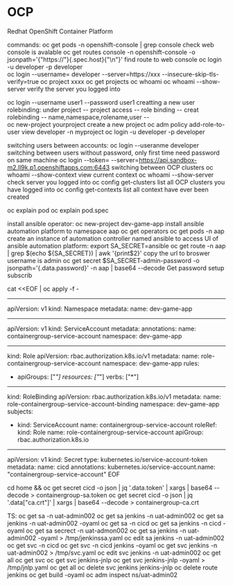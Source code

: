 # OCP
Redhat OpenShift Container Platform



commands:
oc get pods -n openshift-console | grep console      check web console is avalable
oc get routes console -n openshift-console -o jsonpath='{"https://"}{.spec.host}{"\n"}'      find route to web console
oc login -u developer -p developer        
oc login --username= developer --server=https://xxx  --insecure-skip-tls-verify=true
oc project xxxx
oc get projects
oc whoami
oc whoami --show-server        verify the server you logged into 

oc login --username user1 --password user1            creatting a new user
rolebinding:
under project -- project access -- role binding -- creat rolebinding -- name,namespace,rolename,user --  
oc new-project yourproject            create a new project
oc adm policy add-role-to-user view developer -n myproject
oc login -u developer -p developer

switching users between accounts:
oc login --useranme developer            switching between users without password, only first time need password on same machine
oc login --token=<token> --server=https://api.sandbox-m2.ll9k.p1.openshiftapps.com:6443                    switching between OCP clusters
oc whoami --show-context                view current context
oc whoami --show-server                  check server you logged into
oc config get-clusters                  list all OCP clusters you have logged into
oc config get-contexts                  list all context have ever been created

oc explain pod
oc explain pod.spec



install ansible operator:
oc new-project dev-game-app
install ansible automation platform to namespace aap
oc get operators
oc get pods -n aap
create an instance of automation controller named ansible
to access UI of ansible automation platform:
export SA_SECRET=ansible
oc get route -n aap | grep $(echo ${SA_SECRET}) | awk '{print$2}'
copy the url to broswer
username is admin
oc get secret $SA_SECRET-admin-password -o jsonpath='{.data.password}' -n aap | base64 --decode       Get password
setup subscrib


cat <<EOF | oc apply -f -

---
apiVersion: v1
kind: Namespace
metadata:
  name: dev-game-app

---
  apiVersion: v1
  kind: ServiceAccount
  metadata:
      annotations:
      name: containergroup-service-account
      namespace: dev-game-app

---
  kind: Role
  apiVersion: rbac.authorization.k8s.io/v1
  metadata:
    name: role-containergroup-service-account
    namespace: dev-game-app
  rules:
  - apiGroups: ["*"]
    resources: ["*"]
    verbs: ["*"]
---
  kind: RoleBinding
  apiVersion: rbac.authorization.k8s.io/v1
  metadata:
    name: role-containergroup-service-account-binding
    namespace: dev-game-app
  subjects:
  - kind: ServiceAccount
    name: containergroup-service-account
  roleRef:
    kind: Role
    name: role-containergroup-service-account
    apiGroup: rbac.authorization.k8s.io

---
apiVersion: v1
kind: Secret
type: kubernetes.io/service-account-token
metadata:
  name: cicd
  annotations:
    kubernetes.io/service-account.name: "containergroup-service-account"
EOF

cd home && oc get secret cicd -o json | jq '.data.token' | xargs | base64 --decode > containergroup-sa.token
oc get secret cicd -o json | jq '.data["ca.crt"]' | xargs | base64 --decode > containergroup-ca.crt




TS:
oc get sa -n uat-admin002
oc get sa jenkins -n uat-admin002
oc get sa jenkins -n uat-admin002 -oyaml
oc get sa -n cicd
oc get sa jenkins -n cicd -oyaml
oc get sa secrect -n uat-admon002
oc get sa jenkins -n uat-admin002 -oyaml > /tmp/jenkinssa.yaml
oc edit sa jenkins -n uat-admin002
oc get svc -n cicd
oc get svc -n cicd jenkins -oyaml
oc get svc jenkins -n uat-admin002 > /tmp/svc.yaml
oc edit svc jenkins -n uat-admin002
oc get all
oc get svc
oc get svc jenkins-jnlp
oc get svc jenkins-jnlp -oyaml > /tmp/jnlp.yaml
oc get all
oc delete svc jenkins jenkins-jnlp
oc delete route jenkins
oc get build -oyaml
oc adm inspect ns/uat-admin02
